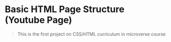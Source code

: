 # Basic HTML Page Structure (Youtube Page)

> This is the first project on CSS/HTML curriculum in microverse course



